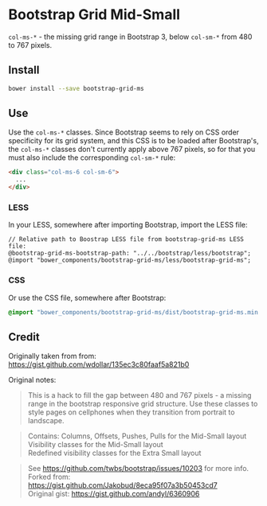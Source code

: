 # Bootstrap Grid Mid-Small

`col-ms-*` - the missing grid range in Bootstrap 3, below `col-sm-*` from 480 to 767 pixels.


## Install

```sh
bower install --save bootstrap-grid-ms
```


## Use

Use the `col-ms-*` classes. Since Bootstrap seems to rely on CSS order specificity for its grid system, and this CSS is to be loaded after Bootstrap's, the `col-ms-*` classes don't currently apply above 767 pixels, so for that you must also include the corresponding `col-sm-*` rule:

```html
<div class="col-ms-6 col-sm-6">
  ...
</div>
```


### LESS

In your LESS, somewhere after importing Bootstrap, import the LESS file:

```less
// Relative path to Boostrap LESS file from bootstrap-grid-ms LESS file:
@bootstrap-grid-ms-bootstrap-path: "../../bootstrap/less/bootstrap";
@import "bower_components/bootstrap-grid-ms/less/bootstrap-grid-ms";
```

### CSS

Or use the CSS file, somewhere after Bootstrap:

```css
@import "bower_components/bootstrap-grid-ms/dist/bootstrap-grid-ms.min.css";
```


## Credit

Originally taken from from: https://gist.github.com/wdollar/135ec3c80faaf5a821b0

Original notes:

> This is a hack to fill the gap between 480 and 767 pixels - a missing range
in the bootstrap responsive grid structure. Use these classes to style pages
on cellphones when they transition from portrait to landscape.

> Contains:
Columns, Offsets, Pushes, Pulls for the Mid-Small layout  
Visibility classes for the Mid-Small layout  
Redefined visibility classes for the Extra Small layout  

> See https://github.com/twbs/bootstrap/issues/10203 for more info.  
Forked from: https://gist.github.com/Jakobud/8eca95f07a3b50453cd7  
Original gist: https://gist.github.com/andyl/6360906  
